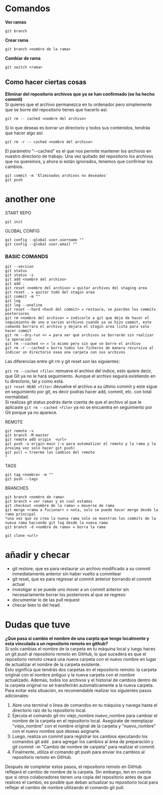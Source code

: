 # Comandos
**Ver ramas**
```git
git branch
```
**Crear rama**
```git
git branch <nombre de la rama>
```
**Cambiar de rama**
```git
git switch <rama>
```
## Como hacer ciertas cosas
**Eliminar del repositorio archivos que ya se han confirmado (se ha hecho commit)**  
Si quieres que el archivo permanezca en tu ordenador pero simplemente que se borre del repositorio tienes que hacerlo así:
```
git rm -- cached <nombre del archivo>
```
Si lo que deseas es borrar un directorio y todos sus contenidos, tendrás que hacer algo así:
```
git rm -r -- cached <nombre del archivo>
```
El parámetro "--cached" es el que nos permite mantener los archivos en nuestro directorio de trabajo.
Una vez quitado del repositorio los archivos que no queremos, y ahora sí están ignorados, tenemos que confirmar los cambios.
```
git commit -m 'Eliminados archivos no deseados'
git push
```

# another one
START REPO
```git
git init
```

GLOBAL CONFIG
```git
git config --global user.username ""
git config --global user.email ""
```

### BASIC COMANDS
```git
git --version
git status
git status -s
git add <nombre del archivo>
git add .
git reset <nombre del archivo> = quitar archivos del staging area
git reset . = quitar todo del stagin area
git commit -m ""
git log
git log --oneline
git reset --hard <hash del commit> = restaura, se pierden los commits posteriores
git rm <nombre del archivo> = indicarle a git que deje de hacer el seguimiento de uno o varios archivos cuando ya se hizo commit, este comando borrara el archivo y dejara el stagin area lista para solo hacer commit
git rm --dry-run <> = para ver qué archivos se borrarán sin realizar la operación
git rm --cached <> = lo mismo pero sin que se borre el archivo
git rm -r --cached = borra todos los ficheros de manera recursiva al indicar un directorio osea una carpeta con sus archivos
```

Las diferencias entre git rm y git reset son las siguientes:

`git rm --cached <file>`: remueve el archivo del indice, esto quiere decir, que Git ya no le hará seguimiento. Aunque el archivo seguirá existiendo en tu directorio, tal y como está.  
`git reset HEAD <file>`: devuelve el archivo a su último commit y este sigue en seguimiento por git, es decir podras hacer add, commit, etc. con total normalidad.  
Si realizas git status podrás darte cuenta de que el archivo al que le aplicaste `git rm --cached <file>` ya no se encuentra en seguimiento por Git porque ya no aparece.



REMOTE
```git
git remote -v
git branch -M master
git remote add origin  <url>
git push -u origin main (-u para automatizar el remoto y la rama y la proxima vez solo hacer git push)
git pull = traerme los cambios del remoto
*
```


TAGS
```git
git tag <nombre> -m ""
git push --tags
```


BRANCHES
```git
git branch <nombre de rama>
git branch = ver ramas y en cual estamos
git checkout <nombre de la rama> = moverse de rama
git merge <rama a fucionar> = nota, solo se puede hacer merge desde la rama principal
*una vez que se crea la nueva rama solo se muestran los commits de la nueva rama haciendo git log desde la nueva rama
git branch -d <nombre de rama> = borra la rama
```



```git
git clone <url>
```

# añadir y checar
- git restore, que es para restaurar un archivo modificado a su commit inmediatamente anterior sin haber vuelto a commitear
- git reset, que es para regresar al commit anterior borrando el commit actual
- investigar si se puede uno mover a un commit anterior sin necesariamente borrar los posteriores al que se regreso
- documentar lo de las pull request
- checar bien lo del head


# Dudas que tuve
**¿Que pasa si cambio el nombre de una carpta que tengo localmente y esta vinculada a un repositorio remoto en github?**  
Si solo cambias el nombre de la carpeta en tu máquina local y luego haces un git push al repositorio remoto en GitHub, lo que sucederá es que el repositorio remoto creará una nueva carpeta con el nuevo nombre en lugar de actualizar el nombre de la carpeta existente.  
Esto significa que tendrás dos carpetas en el repositorio remoto: la carpeta original con el nombre antiguo y la nueva carpeta con el nombre actualizado. Además, todos los archivos y el historial de cambios dentro de la carpeta original no se transferirán automáticamente a la nueva carpeta.  
Para evitar esta situación, es recomendable realizar los siguientes pasos adicionales:  
1. Abre una terminal o línea de comandos en tu máquina y navega hasta el directorio raíz de tu repositorio local.
1. Ejecuta el comando git mv viejo_nombre nuevo_nombre para cambiar el nombre de la carpeta en el repositorio local. Asegúrate de reemplazar "viejo_nombre" con el nombre original de la carpeta y "nuevo_nombre" con el nuevo nombre que deseas asignarle.
1. Luego, realiza un commit para registrar los cambios ejecutando los comandos git add . para agregar los cambios al área de preparación y git commit -m "Cambio de nombre de carpeta" para realizar el commit.
1. Finalmente, utiliza el comando git push para enviar los cambios al repositorio remoto en GitHub.

Después de completar estos pasos, el repositorio remoto en GitHub reflejará el cambio de nombre de la carpeta. Sin embargo, ten en cuenta que si otros colaboradores tienen una copia del repositorio antes de que realices el cambio, es posible que deban actualizar su repositorio local para reflejar el cambio de nombre utilizando el comando git pull.